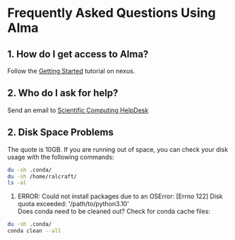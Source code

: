 # Frequently Asked Questions Using Alma

## 1. How do I get access to Alma?
Follow the [Getting Started](https://nexus.icr.ac.uk/strategic-initiatives/sc/hpc/Pages/Getting-Started.aspx) tutorial on nexus.

## 2. Who do I ask for help?
Send an email to [Scientific Computing HelpDesk ](mailto:schelpdesk@icr.ac.uk)

## 2. Disk Space Problems

The quote is 10GB. If you are running out of space, you can check your disk usage with the following commands:
```bash
du -sh .conda/
du -sh /home/ralcraft/
ls -al
```

1. ERROR: Could not install packages due to an OSError: [Errno 122] Disk quota exceeded: '/path/to/python3.10'  
Does conda need to be cleaned out? Check for conda cache files:
```bash
du -sh .conda/
conda clean --all
```

